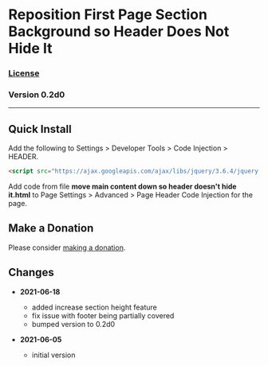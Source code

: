 # Reposition First Page Section Background so Header Does Not Hide It

### [License][99]

### Version 0.2d0

---

## Quick Install

Add the following to Settings > Developer Tools > Code Injection > HEADER.

```html
<script src="https://ajax.googleapis.com/ajax/libs/jquery/3.6.4/jquery.min.js"></script>
```

Add code from file **move main content down so header doesn't hide it.html** to
Page Settings > Advanced > Page Header Code Injection for the page.

## Make a Donation

Please consider [making a donation](https://github.com/tomsWebConsulting/twcsl#make-a-donation).

## Changes

* **2021-06-18**

  * added increase section height feature
  * fix issue with footer being partially covered
  * bumped version to 0.2d0
  
* **2021-06-05**

  * initial version

[99]: https://github.com/tomsWebConsulting/twcsl/blob/main/LICENSE.txt#L1

